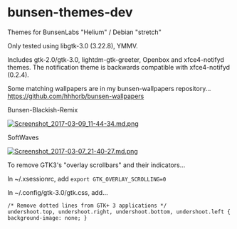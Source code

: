 # bunsen-themes-dev
Themes for BunsenLabs "Helium" / Debian "stretch"

Only tested using libgtk-3.0 (3.22.8), YMMV.

Includes gtk-2.0/gtk-3.0, lightdm-gtk-greeter,
Openbox and xfce4-notifyd themes. The notification
theme is backwards compatible with xfce4-notifyd (0.2.4).

Some matching wallpapers are in my bunsen-wallpapers repository...
https://github.com/hhhorb/bunsen-wallpapers

Bunsen-Blackish-Remix  
  
[![Screenshot_2017-03-09_11-44-34.md.png](https://cdn.scrot.moe/images/2017/03/09/Screenshot_2017-03-09_11-44-34.md.png)](https://scrot.moe/image/1wT76)

SoftWaves  
  
[![Screenshot_2017-03-07_21-40-27.md.png](https://cdn.scrot.moe/images/2017/03/08/Screenshot_2017-03-07_21-40-27.md.png)](https://scrot.moe/image/1wED0)

To remove GTK3's "overlay scrollbars" and their indicators...

In ~/.xsessionrc, add `export GTK_OVERLAY_SCROLLING=0`

In ~/.config/gtk-3.0/gtk.css, add...

```
/* Remove dotted lines from GTK+ 3 applications */
undershoot.top, undershoot.right, undershoot.bottom, undershoot.left { background-image: none; }
